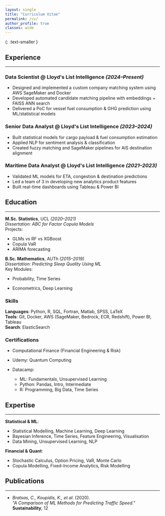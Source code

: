 ```yaml
---
layout: single
title: "Curriculum Vitae"
permalink: /cv/
author_profile: true
classes: wide
---
```


{: .text-smaller }

## Experience
---

### **Data Scientist** @ Lloyd's List Intelligence *(2024–Present)*  
- Designed and implemented a custom company matching system using AWS SageMaker and Docker  
- Developed automated candidate matching pipeline with embeddings + FAISS ANN search  
- Delivered a PoC for vessel fuel consumption & GHG prediction using ML/statistical models

### **Senior Data Analyst** @ Lloyd's List Intelligence *(2023–2024)*  
- Built statistical models for cargo payload & fuel consumption estimation  
- Applied NLP for sentiment analysis & classification  
- Created fuzzy matching and SageMaker pipelines for AIS destination alignment

### **Maritime Data Analyst** @ Lloyd's List Intelligence *(2021–2023)*  
- Validated ML models for ETA, congestion & destination predictions  
- Led a team of 3 in developing new analytics product features  
- Built real-time dashboards using Tableau & Power BI

## Education
---

<div class="row">
  <div class="col-half">

**M.Sc. Statistics**, UCL *(2020–2021)*  
*Dissertation:* *ABC for Factor Copula Models*  
Projects:
- GLMs vs RF vs XGBoost
- Copula VaR
- ARIMA forecasting

**B.Sc. Mathematics**, AUTh *(2015–2019)*  
*Dissertation:* *Predicting Sleep Quality Using ML*  
Key Modules:
- Probability, Time Series
- Econometrics, Deep Learning

  </div>
  <div class="col-half">

### Skills  
**Languages**: Python, R, SQL, Fortran, Matlab, SPSS, LaTeX  
**Tools**: Git, Docker, AWS (SageMaker, Bedrock, ECR, Redshift), Power BI, Tableau  
**Search**: ElasticSearch

### Certifications  
- Computational Finance (Financial Engineering & Risk)  
- Udemy: Quantum Computing  
- Datacamp:
  - ML: Fundamentals, Unsupervised Learning  
  - Python: Pandas, Intro, Intermediate  
  - R: Programming, Big Data, Time Series

  </div>
</div>

## Expertise
---

**Statistical & ML**:  
- Statistical Modelling, Machine Learning, Deep Learning  
- Bayesian Inference, Time Series, Feature Engineering, Visualisation  
- Data Mining, Unsupervised Learning, NLP

**Financial & Quant**:  
- Stochastic Calculus, Option Pricing, VaR, Monte Carlo  
- Copula Modelling, Fixed-Income Analytics, Risk Modelling

## Publications
---
- *Bratsas, C., Koupidis, K., et al.* (2020).  
  *"A Comparison of ML Methods for Predicting Traffic Speed."* **Sustainability**, 12
